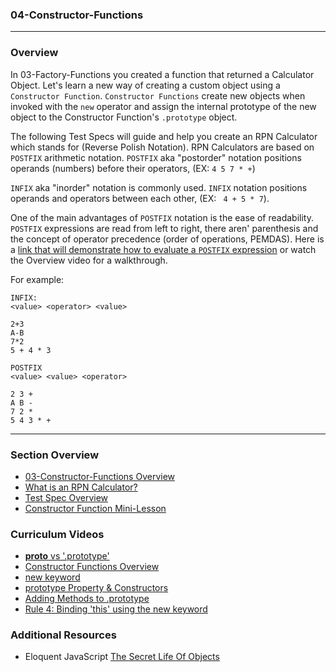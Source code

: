 ### 04-Constructor-Functions
<hr>

### Overview

In 03-Factory-Functions you created a function that returned a Calculator Object.  Let's learn a new way of creating a custom object using a `Constructor Function`. 
`Constructor Functions` create new objects when invoked with the `new` operator and assign the internal prototype of the new object to the Constructor Function's `.prototype` object.  

The following Test Specs will guide and help you create an RPN Calculator which stands for (Reverse Polish Notation).  RPN Calculators are based on `POSTFIX` arithmetic notation.
`POSTFIX` aka "postorder" notation positions operands (numbers) before their operators, (EX: `4 5 7 * +`) 

`INFIX` aka "inorder" notation is commonly used. `INFIX` notation positions operands and operators between each other, (EX: ` 4 + 5 * 7`). 

One of the main advantages of `POSTFIX` notation is the ease of readability.  `POSTFIX` expressions are read from left to right, there aren' parenthesis and the concept of operator precedence (order of operations, PEMDAS).  Here is a [link that will demonstrate how to evaluate a `POSTFIX` expression](http://scriptasylum.com/tutorials/infix_postfix/algorithms/postfix-evaluation/)
or watch the Overview video for a walkthrough.
 

For example:

```
INFIX:
<value> <operator> <value>

2+3
A-B
7*2
5 + 4 * 3
```

```
POSTFIX
<value> <value> <operator>

2 3 +
A B -
7 2 *
5 4 3 * + 
```

<hr>

### Section Overview

- [03-Constructor-Functions Overview](https://youtu.be/bDCLUIQx2qU)
- [What is an RPN Calculator?](https://youtu.be/bDCLUIQx2qU)
- [Test Spec Overview](https://youtu.be/bDCLUIQx2qU?t=7m40s)
- [Constructor Function Mini-Lesson](https://youtu.be/bDCLUIQx2qU?t=12m25s)

### Curriculum Videos

- [__proto__ vs '.prototype'](https://learn.fullstackacademy.com/workshop/57a21d1d39616e0300f91dd6/content/5841e3384b5f3d000456e0cf/text)
- [Constructor Functions Overview](https://learn.fullstackacademy.com/workshop/57a21d1d39616e0300f91dd6/content/5841e3443506550004fb1e0c/text)
- [new keyword](https://learn.fullstackacademy.com/workshop/57a21d1d39616e0300f91dd6/content/5841e3533506550004fb1e10/text)
- [prototype Property & Constructors](https://learn.fullstackacademy.com/workshop/57a21d1d39616e0300f91dd6/content/5841e3633506550004fb1e14/text)
- [Adding Methods to .prototype](https://learn.fullstackacademy.com/workshop/57a21d1d39616e0300f91dd6/content/5841e37d3506550004fb1e18/text)
- [Rule 4: Binding 'this' using the new keyword](https://learn.fullstackacademy.com/workshop/57a21d1d39616e0300f91dd6/content/57a379cd196d170300fd6373/text)

### Additional Resources

- Eloquent JavaScript [The Secret Life Of Objects](http://eloquentjavascript.net/06_object.html)  
